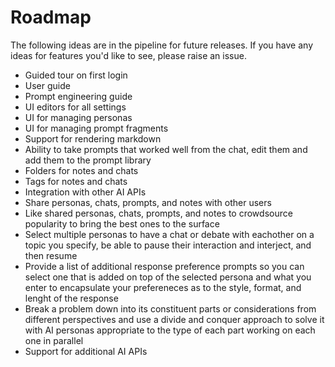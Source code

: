 # Roadmap

The following ideas are in the pipeline for future releases. If you have any ideas for features you'd like to see, please raise an issue.

- Guided tour on first login
- User guide
- Prompt engineering guide
- UI editors for all settings
- UI for managing personas
- UI for managing prompt fragments
- Support for rendering markdown
- Ability to take prompts that worked well from the chat, edit them and add them to the prompt library 
- Folders for notes and chats
- Tags for notes and chats
- Integration with other AI APIs
- Share personas, chats, prompts, and notes with other users
- Like shared personas, chats, prompts, and notes to crowdsource popularity to bring the best ones to the surface
- Select multiple personas to have a chat or debate with eachother on a topic you specify, be able to pause their interaction and interject, and then resume
- Provide a list of additional response preference prompts so you can select one that is added on top of the selected persona and what you enter to encapsulate your prefereneces as to the style, format, and lenght of the response
- Break a problem down into its constituent parts or considerations from different perspectives and use a divide and conquer approach to solve it with AI personas appropriate to the type of each part working on each one in parallel
- Support for additional AI APIs